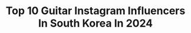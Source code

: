 ---
title: Top 10 Guitar Instagram Influencers In South Korea In 2024
description: >-
  Find top guitar Instagram influencers in South Korea in 2024. Most popular hashtags: #guitar #illust #illustration.
platform: Instagram
hits: 12
text_top: See the most popular Instagram influencers on inBeat.
text_bottom: Our database holds 12 Instagram influencers like this in South Korea for you to pitch.
profiles:
  - username: "theofficialsunghajung"
    fullname: >-
      정성하 SUNGHA JUNG
    bio: >-
      기타리스트 Fingerstyle Guitarist from Korea 📧jwcfree@naver.com 😼@yuumi_jung 📍New Video Uploaded📍 Celebrity - IU
    location: "South Korea"
    followers: 354141
    engagement: 303
    commentsToLikes: 0.013943
    id: ck6tv2h0jjsne0j71gbpbgmnd
    verified: true
    hashtags: "#livestream, #livestreaming, #sunghajung, #movie"
  - username: "pureandsexy"
    fullname: >-
      김정모
    bio: >-
      Guitarist and Singer Song-Writer and Composer and Music Producer Jung Mo Kim🔁N세대 대표가수 정모 입니다🙋🏻‍♂️
    location: "South Korea"
    followers: 104298
    engagement: 115
    commentsToLikes: 0.019656
    id: ck14lksr5v6w80i19kdc4x6um
    verified: true
    hashtags: "#cage, #basscover, #2021, #bass"
  - username: "sunkim_guitarist"
    fullname: >-
      Sun Kim
    bio: >-
      김강선 🇰🇷🇺🇸 Guitarist | Composer 개인 레슨생 수시 모집중/ 녹음 연주 문의 - DM 📍Seoul, Korea 🎓 Berklee, MSM
    location: "South Korea"
    followers: 10224
    engagement: 767
    commentsToLikes: 0.027574
    id: ck5zlwjj6lhxm0i14vf5jdoxc
    verified: false
    hashtags: "#sunkim, #guitarsdaily, #guitarsecret, #guitarsarebetter"
  - username: "yeoleum"
    fullname: >-
      손열음 | Yeol Eum Son
    bio: >-
      𝙶𝚎𝚝𝚝𝚒𝚗𝚐 𝚛𝚎𝚊𝚍𝚢 𝚏𝚘𝚛 👉@goinghome_kr
    location: "South Korea"
    followers: 70484
    engagement: 490
    commentsToLikes: 0.014138
    id: ck5hd0j4akvf40i11hpxphlss
    verified: false
    hashtags: "#moscow, #mozart, #yeoleumson, #pyeongchang"
  - username: "shin_woong_hahm"
    fullname: >-
      함신웅
    bio: >-
      YouTube : Sinung Tube
    location: "South Korea"
    followers: 5576
    engagement: 3064
    commentsToLikes: 0.042981
    id: ck8t7jrkbh2k00j780a9sjnsp
    verified: false
    hashtags: "#kendineiyibak, #happynewyear, #korean, #guitar"
  - username: "pianolsy"
    fullname: >-
      이소영 (Lee Soyoung)
    bio: >-
      🎹🎥🎞💕 #소근커플 SKcouple 👉🏻 subscribe 😘❤️ 🔻Youtube🔻
    location: "South Korea"
    followers: 349616
    engagement: 480
    commentsToLikes: 0.006637
    id: ck5qcn6tkre040i113xzh3tq8
    verified: false
    hashtags: "#2012, #vlog, #weddingring, #song"
  - username: "rrect.jese297"
    fullname: >-
      김준협ᴶᴱˢᴱ
    bio: >-
      19970210 @band0yster
    location: "South Korea"
    followers: 5252
    engagement: 1711
    commentsToLikes: 0.045976
    id: ck8sxjk2ehmmr0j7892mxxbmd
    verified: false
    hashtags: "#oyster, #kidultbehindcut, #kidult, #city"
  - username: "bfs_official"
    fullname: >-
      Bowling For Soup
    bio: >-
      Grammy nominated pop-punk band. 27 years - 19 albums Themes: Phineas and Ferb & Jimmy Neutron. Bowling For Soup Band Links👇👇
    location: "South Korea"
    followers: 62250
    engagement: 149
    commentsToLikes: 0.015749
    id: ck0w6plnw9pca0i19ith2gkru
    verified: true
    hashtags: "#acousticshow, #bandshirts, #texas, #garywiseman"
  - username: "universenano"
    fullname: >-
      나노
    bio: >-
      🐥중구난방 그림 피드 RUN 구매처 📖 -유어마인드 -고스트 북스 -헬로인디북스 -문보우북스 -샵메이커즈
    location: "South Korea"
    followers: 6838
    engagement: 579
    commentsToLikes: 0.014751
    id: ck14l9zu1tlax0i19ksvf7a1x
    verified: false
    hashtags: "#illustration, #nano, #illust, #guitar"
  - username: "kath_illust"
    fullname: >-
      Minji Kwon
    bio: >-
      🎸ɴᴏ ᴍᴜꜱɪᴄ ɴᴏ ʟɪꜰᴇ ✉️ᴋᴀᴛʜ7090@ɢᴍᴀɪʟ.ᴄᴏᴍ 🔥ᴀʟʟ ʀɪɢʜᴛꜱ ʀᴇꜱᴇʀᴠᴇᴅ 👇클래스101, 드로잉 시네마 등 링크트리
    location: "South Korea"
    followers: 15105
    engagement: 661
    commentsToLikes: 0.007974
    id: ck8t3gjo237if0j78yo057om4
    verified: false
    hashtags: "#instaart, #coloredpencil, #dailydrawing, #illustration"
---